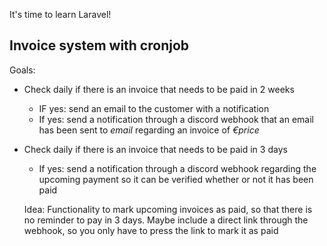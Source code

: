 It's time to learn Laravel!

## Invoice system with cronjob

Goals:
- Check daily if there is an invoice that needs to be paid in 2 weeks
    - IF yes: send an email to the customer with a notification
    - If yes: send a notification through a discord webhook that an email has been sent to *email* regarding an invoice of *€price*

- Check daily if there is an invoice that needs to be paid in 3 days
    - If yes: send a notification through a discord webhook regarding the upcoming payment so it can be verified whether or not it has been paid
 
  Idea: Functionality to mark upcoming invoices as paid, so that there is no reminder to pay in 3 days. Maybe include a direct link through the webhook, so you only have to press the link to mark it as paid
